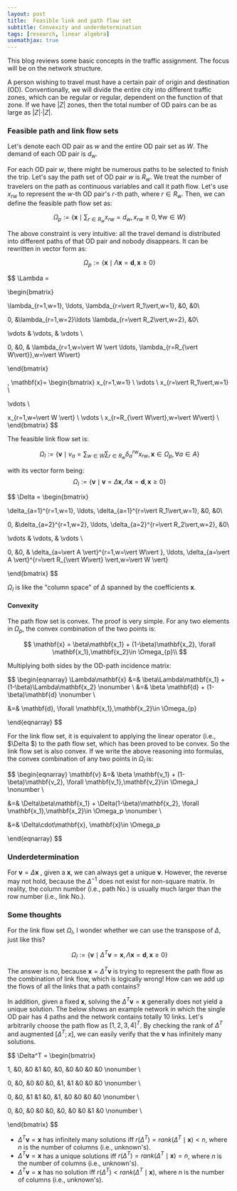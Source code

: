 ```yaml
---
layout: post
title:  Feasible link and path flow set
subtitle: Convexity and underdetermination 
tags: [research, linear algebra]
usemathjax: true
---
```




This blog reviews some basic concepts  in the traffic assignment. The focus will be on the network structure. 

A person wishing to travel must have a certain pair of origin and destination (OD). Conventionally, we will divide the entire city into different traffic zones, which can be regular or regular, dependent on the function of that zone. If we have $\vert Z\vert$ zones, then the total number of OD pairs can be as large as $\vert Z\vert \cdot \vert Z\vert$.

### Feasible path and link flow sets

Let's denote each OD pair as $w$ and the entire OD pair set as $W$. The demand of each OD pair is $d_w$.

For each OD pair $w$, there might be numerous paths to be selected to finish the trip. Let's say the path set of OD pair $w$ is $R_w$. We treat the number of travelers on the path as continuous variables and call it path flow. Let's use $x_{rw}$ to represent the $w$-th OD pair's $r$-th path, where $r\in R_w$. Then, we can define the feasible path flow set as:


$$
\Omega_p:= \{\mathbf{x}\mid \sum_{r\in R_w}x_{rw} = d_w, x_{rw}\geq 0, \forall w\in W \}
$$


The above constraint is very intuitive: all the travel demand is distributed into different paths of that OD pair and nobody disappears. It can be rewritten in vector form as:


$$
\Omega_p:= \{\mathbf{x}\mid \Lambda \mathbf{x}=\mathbf{d}, \mathbf{x}\geq 0 \}
$$

$$
\Lambda =

\begin{bmatrix}

\lambda_{r=1,w=1}, \ldots, \lambda_{r=\vert R_1\vert,w=1}, &0, &0\\

0, &\lambda_{r=1,w=2}\ldots \lambda_{r=\vert R_2\vert,w=2}, &0\\

\vdots & \vdots, & \vdots \\

0, &0, & \lambda_{r=1,w=\vert W \vert \ldots, \lambda_{r=R_{\vert W\vert}},w=\vert W\vert}

\end{bmatrix}

, \mathbf{x}=
\begin{bmatrix}
x_{r=1,w=1} \\
\vdots \\
x_{r=\vert R_1\vert,w=1} \\

\vdots \\

x_{r=1,w=\vert W \vert} \\
\vdots \\
x_{r=R_{\vert W\vert},w=\vert W\vert} \\
\end{bmatrix}
$$


The feasible link flow set is:


$$
\Omega_{l} := \{ 
\mathbf{v}\mid v_a=\sum_{w\in W}\sum_{r\in R_w}{\delta_{a}^{rw}x_{rw}, \mathbf{x}\in \Omega_{p}, \forall a\in A}
\}
$$


with its vector form being:
$$
\Omega_l := \{\mathbf{v}\mid \mathbf{v} = \Delta\mathbf{x}, \Lambda \mathbf{x}=\mathbf{d}, \mathbf{x}\geq 0 \}
$$

$$
\Delta = 
\begin{bmatrix}

\delta_{a=1}^{r=1,w=1}, \ldots, \delta_{a=1}^{r=\vert R_1\vert,w=1}, &0, &0\\

0, &\delta_{a=2}^{r=1,w=2}, \ldots, \delta_{a=2}^{r=\vert R_2\vert,w=2}, &0\\

\vdots & \vdots, & \vdots \\

0, &0, & \delta_{a=\vert A \vert}^{r=1,w=\vert W\vert }, \ldots, \delta_{a=\vert A \vert}^{r=\vert R_{\vert W\vert} \vert,w=\vert W \vert}

\end{bmatrix}
$$


$\Omega_l$ is like the "column space" of $\Delta$ spanned by the coefficients $\mathbf{x}$. 

#### Convexity

The path flow set is convex. The proof is very simple. For any two elements in $\Omega_p$, the convex combination of the two points is:


$$
\mathbf{x} = \beta\mathbf{x_1} + (1-\beta)\mathbf{x_2}, \forall \mathbf{x_1},\mathbf{x_2}\in \Omega_{p}\\
$$


Multiplying both sides by the OD-path incidence matrix:


$$
\begin{eqnarray}
 \Lambda\mathbf{x}  &=& \beta\Lambda\mathbf{x_1} + (1-\beta)\Lambda\mathbf{x_2} \nonumber \\
 &=& \beta \mathbf{d} + (1-\beta)\mathbf{d} \nonumber \\
 
 &=& \mathbf{d}, \forall \mathbf{x_1},\mathbf{x_2}\in \Omega_{p}
 
\end{eqnarray}
$$


For the link flow set, it is equivalent to applying the linear operator (i.e., $\Delta $) to the path flow set, which has been proved to be convex. So the link flow set is also convex. If we write the above reasoning into formulas, the convex combination of any two points in $\Omega_l$ is:


$$
\begin{eqnarray} 
\mathbf{v} &=& \beta \mathbf{v_1} + (1-\beta)\mathbf{v_2}, \forall \mathbf{v_1},\mathbf{v_2}\in \Omega_l \nonumber \\

&=& \Delta\beta\mathbf{x_1} + \Delta(1-\beta)\mathbf{x_2}, \forall \mathbf{x_1},\mathbf{x_2}\in \Omega_p \nonumber \\

&=& \Delta\cdot\mathbf{x}, \mathbf{x}\in \Omega_p

\end{eqnarray}
$$

### Underdetermination

For $\mathbf{v} = \Delta\mathbf{x}$ , given a $\mathbf{x}$, we can always get a unique $\mathbf{v}$. However, the reverse may not hold, because the  $\Delta^{-1}$ does not exist for non-square matrix. In reality, the column number (i.e., path No.) is usually much larger than the row number (i.e., link No.). 

### Some thoughts

For the link flow set $\Omega_l$, I wonder whether we can use the transpose of $\Delta$, just like this?


$$
\Omega_l := \{\mathbf{v}\mid \Delta^T\mathbf{v} = \mathbf{x}, \Lambda \mathbf{x}=\mathbf{d}, \mathbf{x}\geq 0 \}
$$


The answer is no, because $\mathbf{x} = \Delta^T \mathbf{v}$ is trying to represent the path flow as the combination of link flow, which is logically wrong! How can we add up the flows of all the links that a path contains?

In addition, given a fixed $\mathbf{x}$, solving the $\Delta^T \mathbf{v}=\mathbf{x}$  generally does not yield a unique solution. The below shows an example network in which the single OD pair has 4 paths and the network contains totally 10 links. Let's arbitrarily choose the path flow as $[1,2,3,4]^T$. By checking the rank of $\Delta^T$ and augmented $[\Delta^T;x]$, we can easily verify that the $\mathbf{v}$ has infinitely many solutions. 


$$
\Delta^T = 
\begin{bmatrix}

1, &0, &0 &1 &0, &0, &0 &0 &0 &0  \nonumber \\

0, &0, &0 &0 &0, &1, &1 &0 &0 &0  \nonumber \\

0, &0, &1 &1 &0, &1, &0 &0 &0 &0  \nonumber \\

0, &0, &0 &0 &0, &0, &0 &0 &1 &0  \nonumber \\

\end{bmatrix}
$$


- $\Delta^T \mathbf{v}=\mathbf{x}$ has infinitely many solutions iff $r(\Delta^T) = rank(\Delta^T\mid \mathbf{x}) < n$, where $n$ is the number of columns (i.e., unknown's).
- $\Delta^T \mathbf{v}=\mathbf{x}$ has a unique solutions iff $r(\Delta^T) = rank(\Delta^T\mid \mathbf{x}) = n$, where $n$ is the number of columns (i.e., unknown's).
- $\Delta^T \mathbf{v}=\mathbf{x}$ has no solution iff $r(\Delta^T) < rank(\Delta^T\mid \mathbf{x})$, where $n$ is the number of columns (i.e., unknown's).